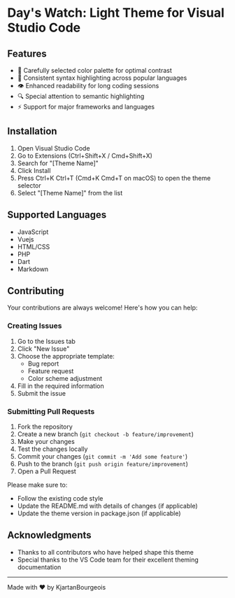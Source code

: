 # Day's Watch: Light Theme for Visual Studio Code

## Features

- 🌟 Carefully selected color palette for optimal contrast
- 🎨 Consistent syntax highlighting across popular languages
- 👁️ Enhanced readability for long coding sessions
- 🔍 Special attention to semantic highlighting
- ⚡ Support for major frameworks and languages

## Installation

1. Open Visual Studio Code
2. Go to Extensions (Ctrl+Shift+X / Cmd+Shift+X)
3. Search for "[Theme Name]"
4. Click Install
5. Press Ctrl+K Ctrl+T (Cmd+K Cmd+T on macOS) to open the theme selector
6. Select "[Theme Name]" from the list

## Supported Languages

- JavaScript
- Vuejs
- HTML/CSS
- PHP
- Dart
- Markdown

## Contributing

Your contributions are always welcome! Here's how you can help:

### Creating Issues

1. Go to the Issues tab
2. Click "New Issue"
3. Choose the appropriate template:
   - Bug report
   - Feature request
   - Color scheme adjustment
4. Fill in the required information
5. Submit the issue

### Submitting Pull Requests

1. Fork the repository
2. Create a new branch (`git checkout -b feature/improvement`)
3. Make your changes
4. Test the changes locally
5. Commit your changes (`git commit -m 'Add some feature'`)
6. Push to the branch (`git push origin feature/improvement`)
7. Open a Pull Request

Please make sure to:

- Follow the existing code style
- Update the README.md with details of changes (if applicable)
- Update the theme version in package.json (if applicable)

## Acknowledgments

- Thanks to all contributors who have helped shape this theme
- Special thanks to the VS Code team for their excellent theming documentation

---

Made with ❤️ by KjartanBourgeois
